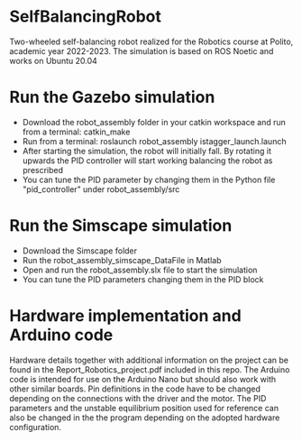 # SelfBalancingRobot
Two-wheeled self-balancing robot realized for the Robotics course at Polito, academic year 2022-2023. The simulation is based on ROS Noetic and works on Ubuntu 20.04

# Run the Gazebo simulation
- Download the robot_assembly folder in your catkin workspace and run from a terminal: catkin_make
- Run from a terminal: roslaunch robot_assembly istagger_launch.launch
- After starting the simulation, the robot will initially fall. By rotating it upwards the PID controller will start working balancing the robot as prescribed
- You can tune the PID parameter by changing them in the Python file "pid_controller" under robot_assembly/src

# Run the Simscape simulation
- Download the Simscape folder
- Run the robot_assembly_simscape_DataFile in Matlab
- Open and run the robot_assembly.slx file to start the simulation
- You can tune the PID parameters changing them in the PID block

# Hardware implementation and Arduino code
Hardware details together with additional information on the project can be found in the Report_Robotics_project.pdf included in this repo.
The Arduino code is intended for use on the Arduino Nano but should also work with other similar boards. Pin definitions in the code have to be changed depending on the connections with the driver and the motor. The PID parameters and the unstable equilibrium position used for reference can also be changed in the the program depending on the adopted hardware configuration.
